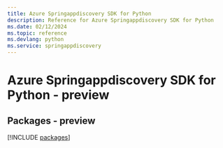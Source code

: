 ```yaml
---
title: Azure Springappdiscovery SDK for Python
description: Reference for Azure Springappdiscovery SDK for Python
ms.date: 02/12/2024
ms.topic: reference
ms.devlang: python
ms.service: springappdiscovery
---
```

# Azure Springappdiscovery SDK for Python - preview
## Packages - preview
[!INCLUDE [packages](springappdiscovery-index.md)]